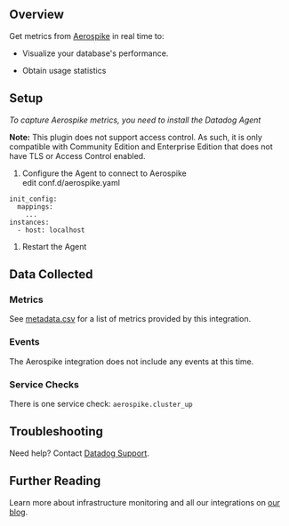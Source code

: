 ## Overview

Get metrics from [Aerospike](https://aerospike.com) in real time to:

* Visualize your database's performance.

* Obtain usage statistics


## Setup

*To capture Aerospike metrics, you need to install the Datadog Agent*

**Note:** This plugin does not support access control. As such, it is only compatible with Community Edition and Enterprise Edition that does not have TLS or Access Control enabled.

1. Configure the Agent to connect to Aerospike  
edit conf.d/aerospike.yaml

```
init_config:
  mappings:
    ...
instances:
  - host: localhost
```

1. Restart the Agent

## Data Collected
### Metrics
See [metadata.csv](https://github.com/DataDog/integrations-extras/blob/master/aerospike/metadata.csv) for a list of metrics provided by this integration.

### Events

The Aerospike integration does not include any events at this time.

### Service Checks

There is one service check: `aerospike.cluster_up`

## Troubleshooting
Need help? Contact [Datadog Support](http://docs.datadoghq.com/help/).

## Further Reading

Learn more about infrastructure monitoring and all our integrations on [our blog](https://www.datadoghq.com/blog/).
